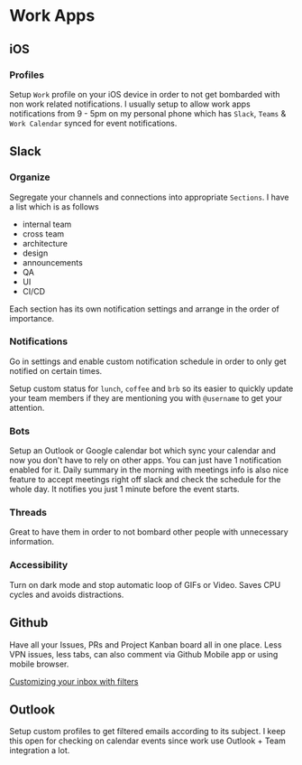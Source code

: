 # Work Apps


## iOS

### Profiles

Setup `Work` profile on your iOS device in order to not get bombarded with non work related notifications.
I usually setup to allow work apps notifications from 9 - 5pm on my personal phone which has `Slack`, `Teams` & `Work Calendar` synced for event notifications.

## Slack
### Organize
Segregate your channels and connections into appropriate `Sections`. 
I have a list which is as follows 
- internal team
- cross team
- architecture
- design
- announcements
- QA 
- UI
- CI/CD

Each section has its own notification settings and arrange in the order of importance. 

### Notifications

Go in settings and enable custom notification schedule in order to only get notified on certain times.

Setup custom status for `lunch`, `coffee` and `brb` so its easier to quickly update your team members if they are mentioning you with `@username` to get your attention.

### Bots

Setup an Outlook or Google calendar bot which sync your calendar and now you don't have to rely on other apps. You can just have 1 notification enabled for it. 
Daily summary in the morning with meetings info is also nice feature to accept meetings right off slack and check the schedule for the whole day.
It notifies you just 1 minute before the event starts.


### Threads

Great to have them in order to not bombard other people with unnecessary information.

### Accessibility

Turn on dark mode and stop automatic loop of GIFs or Video. Saves CPU cycles and avoids distractions.



## Github

Have all your Issues, PRs and Project Kanban board all in one place.
Less VPN issues, less tabs, can also comment via Github Mobile app or using mobile browser.

[Customizing your inbox with filters](https://docs.github.com/en/account-and-profile/managing-subscriptions-and-notifications-on-github/viewing-and-triaging-notifications/managing-notifications-from-your-inbox#supported-queries-for-custom-filters)


## Outlook

Setup custom profiles to get filtered emails according to its subject.
I keep this open for checking on calendar events since work use Outlook + Team integration a lot.
